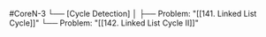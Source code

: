 #CoreN-3
└── [Cycle Detection]
    │
    ├── Problem: "[[141. Linked List Cycle]]"
    └── Problem: "[[142. Linked List Cycle II]]"
